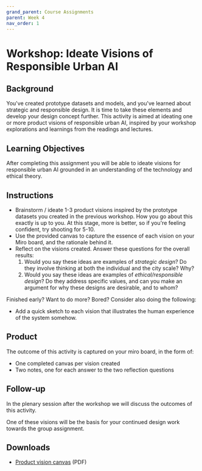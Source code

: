 ```yaml
---
grand_parent: Course Assignments
parent: Week 4
nav_order: 1
---
```


# Workshop: Ideate Visions of Responsible Urban AI

## Background

You've created prototype datasets and models, and you've learned about strategic and responsible design. It is time to take these elements and develop your design concept further. This activity is aimed at ideating one or more product visions of responsible urban AI, inspired by your workshop explorations and learnings from the readings and lectures.

## Learning Objectives

After completing this assignment you will be able to ideate visions for responsible urban AI grounded in an understanding of the technology and ethical theory.

## Instructions

-   Brainstorm / ideate 1-3 product visions inspired by the prototype datasets you created in the previous workshop. How you go about this exactly is up to you. At this stage, more is better, so if you're feeling confident, try shooting for 5-10.
-   Use the provided canvas to capture the essence of each vision on your Miro board, and the rationale behind it.
-   Reflect on the visions created. Answer these questions for the overall results:
    1.  Would you say these ideas are examples of *strategic design*? Do they involve thinking at both the individual and the city scale? Why?
    2.  Would you say these ideas are examples of *ethical/responsible design*? Do they address specific values, and can you make an argument for why these designs are desirable, and to whom?

Finished early? Want to do more? Bored? Consider also doing the following:

-   Add a quick sketch to each vision that illustrates the human experience of the system somehow. 

## Product

The outcome of this activity is captured on your miro board, in the form of: 

-   One completed canvas per vision created
-   Two notes, one for each answer to the two reflection questions

## Follow-up

In the plenary session after the workshop we will discuss the outcomes of this activity.

One of these visions will be the basis for your continued design work towards the group assignment.

## Downloads

- [Product vision canvas](../../../downloads/product-vision-canvas-v2.pdf) (PDF)